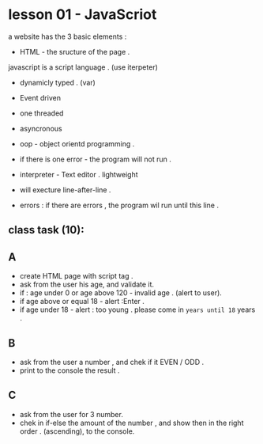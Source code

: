 # lesson 01 - JavaScriot 

a website has the 3 basic elements :
* HTML - the sructure of the page .

javascript is a script language . (use iterpeter)
* dynamicly typed . (var)
* Event driven
* one threaded
* asyncronous
* oop - object orientd programming . 

* if there is one error - the program will not run .

* interpreter - Text editor . lightweight 
* will execture line-after-line .
* errors : if there are errors , the program wil run until this line . 


## class task (10):

## A
* create HTML page with script tag .
* ask from the user his age, and validate it.
* if : age under 0 or age above 120 - invalid age . (alert to user). 
* if age above or equal 18 - alert :Enter .
* if age under 18 - alert : too young . please come in `years until 18` years .  

## B 

* ask from the user a number , and chek if it EVEN / ODD .
* print to the console the result . 

## C 
* ask from the user for 3 number.
* chek in if-else the amount of the number , and show then in the right order .
(ascending), to the console. 


